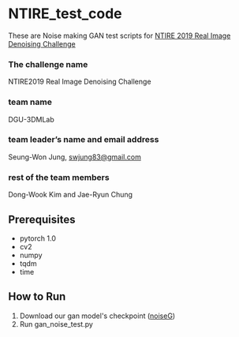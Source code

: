 NTIRE_test_code
=============
These are Noise making GAN test scripts for [NTIRE 2019 Real Image Denoising Challenge](https://competitions.codalab.org/competitions/21258)  

### The challenge name  
NTIRE2019 Real Image Denoising Challenge  

### team name  
DGU-3DMLab  

### team leader’s name and email address   
Seung-Won Jung, swjung83@gmail.com  

### rest of the team members  
Dong-Wook Kim and Jae-Ryun Chung  

Prerequisites  
-------------
* pytorch 1.0  
* cv2  
* numpy  
* tqdm  
* time  

How to Run
-------------
1. Download our gan model's checkpoint ([noiseG](https://drive.google.com/open?id=1wVOnzADw2paY-CUztQwKX5bbtSv5jzWA))
2. Run gan_noise_test.py  
